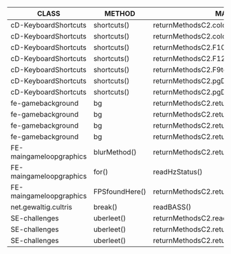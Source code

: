 |CLASS   | METHOD  | MAKES USE OF  |INTERNAL   | EXTERNAL  |
|---|---|---|---|---|
|cD-KeyboardShortcuts  | shortcuts()  | returnMethodsC2.colorPresetSelectFirstItemEND()V | NO  | YES   |
|cD-KeyboardShortcuts  | shortcuts()  | returnMethodsC2.colorPresetSelectFirstItemHOME()V | NO  | YES   |
|cD-KeyboardShortcuts  | shortcuts()  | returnMethodsC2.F10toggleBlur()V| NO  | YES   |
|cD-KeyboardShortcuts  | shortcuts()  | returnMethodsC2.F12pressSave()VNO  | YES   | NO
|cD-KeyboardShortcuts  | shortcuts()  | returnMethodsC2.F9toggleAnimation()V | NO  | YES   |
|cD-KeyboardShortcuts  | shortcuts()  | returnMethodsC2.pgDownSwitchPresetDown()V | NO  | YES   |
|cD-KeyboardShortcuts  | shortcuts()  | returnMethodsC2.pgDownSwitchPresetUp()V | NO  | YES   |
|fe-gamebackground  | bg  | returnMethodsC2.returnAnimationValue()I | NO  | YES   |
|fe-gamebackground  | bg  | returnMethodsC2.returnBvalue()F  | NO  | YES   |
|fe-gamebackground  | bg  | returnMethodsC2.returnGvalue()F  | NO  | YES   |
|fe-gamebackground  | bg  | returnMethodsC2.returnRvalue()F  | NO  | YES   |
|FE-maingameloopgraphics   | blurMethod()  | returnMethodsC2.returnBlurvalue()F| NO   | YES  |
|FE-maingameloopgraphics   | for()  | readHzStatus()   | YES   | NO  |
|FE-maingameloopgraphics   | FPSfoundHere()  | returnMethodsC2.returnFPSvalue()I| NO   | YES  |
|net.gewaltig.cultris   |break()   | readBASS()  | YES   | NO   |
|SE-challenges  | uberleet()  | returnMethodsC2.readUberl33tFile()V | NO  | YES   |
|SE-challenges  | uberleet()  | returnMethodsC2.returnUberLeetLines()I | NO  | YES   |
|SE-challenges  | uberleet()  | returnMethodsC2.returnUberLeetPiecesPerSec()F | NO  | YES   |
